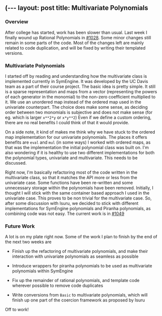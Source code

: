 (---
layout: post
title: Multivariate Polynomials
---

### Overview

After college has started, work has been slower than usual. Last week I finally wound up Rational Polynomials in [#1028](https://github.com/symengine/symengine/pull/1028). Some minor changes still remain in some parts of the code. Most of the changes left are mainly related to code duplication, and will be fixed by writing their templated versions.

### Multivariate Polynomials

I started off by reading and understanding how the multivariate class is implemented currently in SymEngine. It was developed by the UC Davis team as a part of their course project. The basic idea is pretty simple. It still is a sparse representation and maps from a vector (representing the powers of each generator in the monomial) to the non-zero coefficient multiplied to it. We use an unordered map instead of the ordered map used in the univariate counterpart. The choice does make some sense, as deciding order between two monomials is subjective and does not make sense (for eg. which is larger `x**2*y` or `x*y**2`) Even if we define a custom ordering, there are no real benefits I could think of that it would provide.

On a side note, it kind of makes me think why we have stuck to the ordered map implementation for our univariate polynomials. The places it offers benefits are `eval` and `mul` (in some ways) I worked with ordered maps, as that was the implementation the initial polynomial class was built on. I'm also wondering if it is healthy to use two different implementations for both the polynomial types, univariate and multivariate. This needs to be discussed.

Right now, I'm basically refactoring most of the code written in the multivariate class, so that it matches the API more or less from the univariate case. Some functions have been re-written and some unnecessary storage within the polynomials have been removed. Initially, I thought I will stick with the same container based approach I used in the univariate case. This proves to be non trivial for the multivariate case. So, after some discussion with Isuru, we decided to stick with different implementations for SymEngine polynomials and Piranha polynomials, as combining code was not easy. The current work is in [#1049](https://github.com/symengine/symengine/pull/1049)

### Future Work

A lot is on my plate right now. Some of the work I plan to finish by the end of the next two weeks are

- Finish up the refactoring of multivariate polynomials, and make their interaction with univariate polynomials as seamless as possible

- Introduce wrappers for piranha polynomials to be used as multivariate polynomials within SymEngine

- Fix up the remainder of rational polynomials, and template code wherever possible to remove code duplicates

- Write conversions from `Basic` to multivariate polynomials, which will finish up one part of the coercion framework as proposed by Isuru

Off to work!